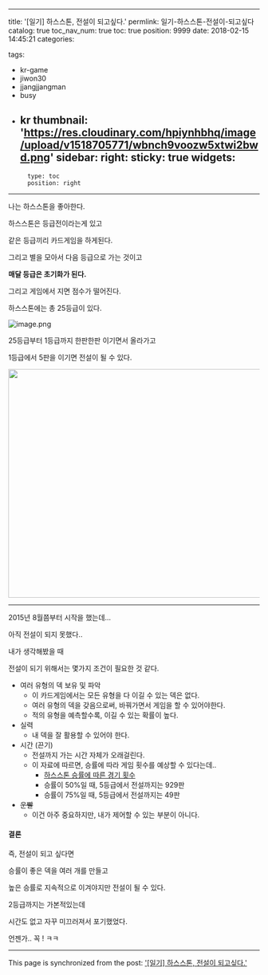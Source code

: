 
---
title: '[일기] 하스스톤, 전설이 되고싶다.'
permlink: 일기-하스스톤-전설이-되고싶다
catalog: true
toc_nav_num: true
toc: true
position: 9999
date: 2018-02-15 14:45:21
categories:

tags:
- kr-game
- jiwon30
- jjangjjangman
- busy
- kr
thumbnail: 'https://res.cloudinary.com/hpiynhbhq/image/upload/v1518705771/wbnch9voozw5xtwi2bwd.png'
sidebar:
    right:
        sticky: true
widgets:
    -
        type: toc
        position: right
---


나는 하스스톤을 좋아한다.

하스스톤은 등급전이라는게 있고

같은 등급끼리 카드게임을 하게된다.

그리고 별을 모아서 다음 등급으로 가는 것이고

**매달 등급은 초기화가 된다.**

그리고 게임에서 지면 점수가 떨어진다.

하스스톤에는 총 25등급이 있다.

![image.png](https://res.cloudinary.com/hpiynhbhq/image/upload/v1518705771/wbnch9voozw5xtwi2bwd.png)


25등급부터 1등급까지 한판한판 이기면서 올라가고

1등급에서 5판을 이기면 전설이 될 수 있다.

<img class="alignnone wp-image-967 size-large" src="http://128.134.57.131/wordpress/wp-content/uploads/2018/02/캡처333-1024x560.png" alt="" width="840" height="459" />

<hr />

2015년 8월쯤부터 시작을 했는데...

아직 전설이 되지 못했다..

내가 생각해봤을 때

전설이 되기 위해서는 몇가지 조건이 필요한 것 같다.
<ul>
 	<li>여러 유형의 덱 보유 및 파악
<ul>
 	<li>이 카드게임에서는 모든 유형을 다 이길 수 있는 덱은 없다.</li>
 	<li>여러 유형의 덱을 갖음으로써, 바꿔가면서 게임을 할 수 있어야한다.</li>
 	<li>적의 유형을 예측할수록, 이길 수 있는 확률이 높다.</li>
</ul>
</li>
 	<li>실력
<ul>
 	<li>내 덱을 잘 활용할 수 있어야 한다.</li>
</ul>
</li>
 	<li>시간 (끈기)
<ul>
 	<li>전설까지 가는 시간 자체가 오래걸린다.</li>
 	<li>이 자료에 따르면, 승률에 따라 게임 횟수를 예상할 수 있다는데..
<ul>
 	<li><a href="http://www.inven.co.kr/board/hs/3559/5647">하스스톤 승률에 따른 경기 횟수</a></li>
 	<li>승률이 50%일 때, 5등급에서 전설까지는 929판</li>
 	<li>승률이 75%일 때, 5등급에서 전설까지는 49판</li>
</ul>
</li>
</ul>
</li>
 	<li><del>운빨</del>
<ul>
 	<li>이건 아주 중요하지만, 내가 제어할 수 있는 부분이 아니다.</li>
</ul>
</li>
</ul>
<h4>결론</h4>
즉, 전설이 되고 싶다면

승률이 좋은 덱을 여러 개를 만들고

높은 승률로 지속적으로 이겨야지만 전설이 될 수 있다.

2등급까지는 가본적있는데

시간도 없고 자꾸 미끄러져서 포기했었다.

언젠가.. 꼭 ! ㅋㅋ

- - -

This page is synchronized from the post: ['[일기] 하스스톤, 전설이 되고싶다.'](https://steempeak.com/@jacobyu/3wubwt)
